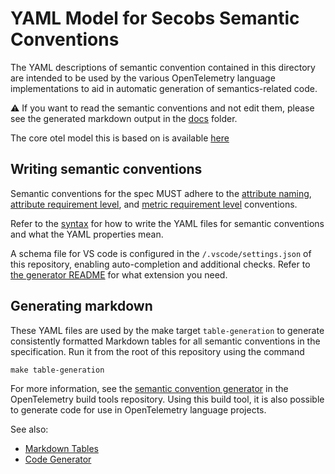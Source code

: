 # YAML Model for Secobs Semantic Conventions

The YAML descriptions of semantic convention contained in this directory are intended to
be used by the various OpenTelemetry language implementations to aid in automatic
generation of semantics-related code.

⚠ If you want to read the semantic conventions and not edit them, please see
the generated markdown output in the [docs](../docs/README.md) folder.

The core otel model this is based on is available [here](https://github.com/open-telemetry/semantic-conventions/tree/v1.22.0/model)

## Writing semantic conventions

Semantic conventions for the spec MUST adhere to the
[attribute naming](https://github.com/open-telemetry/opentelemetry-specification/tree/v1.26.0/specification/common/attribute-naming.md),
[attribute requirement level](https://github.com/open-telemetry/opentelemetry-specification/tree/v1.26.0/specification/common/attribute-requirement-level.md),
and [metric requirement level](https://github.com/open-telemetry/opentelemetry-specification/tree/v1.26.0/specification/metrics/metric-requirement-level.md) conventions.

Refer to the [syntax](https://github.com/open-telemetry/build-tools/tree/v0.22.0/semantic-conventions/syntax.md)
for how to write the YAML files for semantic conventions and what the YAML properties mean.

A schema file for VS code is configured in the `/.vscode/settings.json` of this
repository, enabling auto-completion and additional checks. Refer to
[the generator README](https://github.com/open-telemetry/build-tools/tree/v0.22.0/semantic-conventions/README.md) for what extension you need.

## Generating markdown

These YAML files are used by the make target `table-generation` to generate consistently
formatted Markdown tables for all semantic conventions in the specification. Run it from the root of this repository using the command

```
make table-generation
```

For more information, see the [semantic convention generator](https://github.com/open-telemetry/build-tools/tree/v0.22.0/semantic-conventions)
in the OpenTelemetry build tools repository.
Using this build tool, it is also possible to generate code for use in OpenTelemetry
language projects.

See also:

- [Markdown Tables](https://github.com/open-telemetry/build-tools/tree/main/semantic-conventions#markdown-tables)
- [Code Generator](https://github.com/open-telemetry/build-tools/tree/main/semantic-conventions#code-generator)
